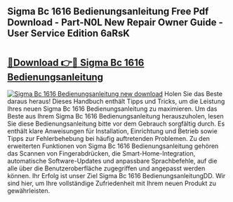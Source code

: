 ## Sigma Bc 1616 Bedienungsanleitung Free Pdf Download - Part-N0L New Repair Owner Guide - User Service Edition 6aRsK

# <h2><a href="http://df53k1q.blite.top/?on=Sigma+Bc+1616+Bedienungsanleitung">🔗Download 👉🔴 Sigma Bc 1616 Bedienungsanleitung</a></h2>

[![Sigma Bc 1616 Bedienungsanleitung new download](https://i.imgur.com/lujVjoI.png)](http://df53k1q.blite.top/?on=Sigma+Bc+1616+Bedienungsanleitung)
Holen Sie das Beste daraus heraus! Dieses Handbuch enthält Tipps und Tricks, um die Leistung Ihres neuen Sigma Bc 1616 Bedienungsanleitung zu maximieren. Um das Beste aus Ihrem Sigma Bc 1616 Bedienungsanleitung herauszuholen, lesen Sie diese Bedienungsanleitung bitte vor dem Gebrauch sorgfältig durch. Es enthält klare Anweisungen für Installation, Einrichtung und Betrieb sowie Tipps zur Fehlerbehebung bei häufig auftretenden Problemen. Zu den erweiterten Funktionen von Sigma Bc 1616 Bedienungsanleitung gehören das Scannen von Fingerabdrücken, die Smart-Home-Integration, automatische Software-Updates und anpassbare Sprachbefehle, auf die alle über die Benutzeroberfläche zugegriffen und angepasst werden können. Ihr Erfolg ist unser Ziel Sigma Bc 1616 BedienungsanleitungDD. Wir sind hier, um Ihre vollständige Zufriedenheit mit Ihrem neuen Produkt zu gewährleisten.
